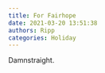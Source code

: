 ```yaml
---
title: For Fairhope
date: 2021-03-20 13:51:38
authors: Ripp
categories: Holiday
---
```


 Damnstraight.